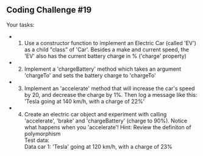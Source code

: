 ## Coding Challenge #19
Your tasks:
- 1. Use a constructor function to implement an Electric Car (called 'EV') as a child
"class" of 'Car'. Besides a make and current speed, the 'EV' also has the
current battery charge in % ('charge' property)
- 2. Implement a 'chargeBattery' method which takes an argument
'chargeTo' and sets the battery charge to 'chargeTo'
- 3. Implement an 'accelerate' method that will increase the car's speed by 20,
and decrease the charge by 1%. Then log a message like this: 'Tesla going at 140
km/h, with a charge of 22%'
- 4. Create an electric car object and experiment with calling 'accelerate',
'brake' and 'chargeBattery' (charge to 90%). Notice what happens when
you 'accelerate'! Hint: Review the definiton of polymorphism \
Test data:\
Data car 1: 'Tesla' going at 120 km/h, with a charge of 23%
